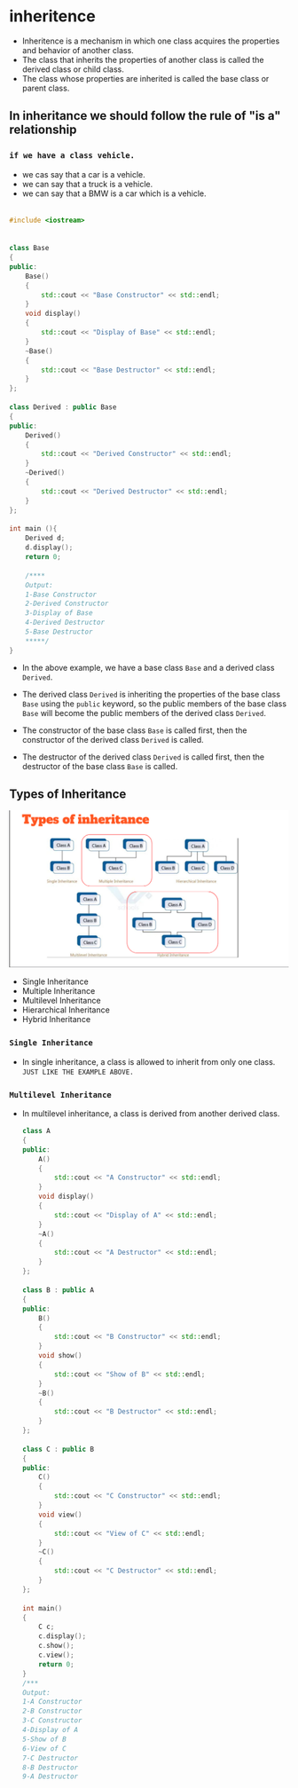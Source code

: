 # inheritence

- Inheritence is a mechanism in which one class acquires the properties and behavior of another class.
- The class that inherits the properties of another class is called the derived class or child class.
- The class whose properties are inherited is called the base class or parent class.

## In inheritance we should follow the rule of "is a" relationship

### `if we have a class vehicle.`

- we cas say that a car is a vehicle.
- we can say that a truck is a vehicle.
- we can say that a BMW is a car which is a vehicle.

```cpp

#include <iostream>


class Base
{
public:
    Base()
    {
        std::cout << "Base Constructor" << std::endl;
    }
    void display()
    {
        std::cout << "Display of Base" << std::endl;
    }
    ~Base()
    {
        std::cout << "Base Destructor" << std::endl;
    }
};

class Derived : public Base
{
public:
    Derived()
    {
        std::cout << "Derived Constructor" << std::endl;
    }
    ~Derived()
    {
        std::cout << "Derived Destructor" << std::endl;
    }
};

int main (){
    Derived d;
    d.display();
    return 0;

    /****
    Output:
    1-Base Constructor
    2-Derived Constructor
    3-Display of Base
    4-Derived Destructor
    5-Base Destructor
    *****/
}

```

- In the above example, we have a base class `Base` and a derived class `Derived`.

- The derived class `Derived` is inheriting the properties of the base class `Base` using the `public` keyword, so the public members of the base class `Base` will become the public members of the derived class `Derived`.

- The constructor of the base class `Base` is called first, then the constructor of the derived class `Derived` is called.

- The destructor of the derived class `Derived` is called first, then the destructor of the base class `Base` is called.

## Types of Inheritance

![Inheritance](TypesOfInheritence.png)

- Single Inheritance
- Multiple Inheritance
- Multilevel Inheritance
- Hierarchical Inheritance
- Hybrid Inheritance

### `Single Inheritance`

- In single inheritance, a class is allowed to inherit from only one class. `JUST LIKE THE EXAMPLE ABOVE.`

### `Multilevel Inheritance`

- In multilevel inheritance, a class is derived from another derived class.
    
    ```cpp
    class A
    {
    public:
        A()
        {
            std::cout << "A Constructor" << std::endl;
        }
        void display()
        {
            std::cout << "Display of A" << std::endl;
        }
        ~A()
        {
            std::cout << "A Destructor" << std::endl;
        }
    };

    class B : public A
    {
    public:
        B()
        {
            std::cout << "B Constructor" << std::endl;
        }
        void show()
        {
            std::cout << "Show of B" << std::endl;
        }
        ~B()
        {
            std::cout << "B Destructor" << std::endl;
        }
    };

    class C : public B
    {
    public:
        C()
        {
            std::cout << "C Constructor" << std::endl;
        }
        void view()
        {
            std::cout << "View of C" << std::endl;
        }
        ~C()
        {
            std::cout << "C Destructor" << std::endl;
        }
    };

    int main()
    {
        C c;
        c.display();
        c.show();
        c.view();
        return 0;
    }
    /***
    Output:
    1-A Constructor
    2-B Constructor
    3-C Constructor
    4-Display of A
    5-Show of B
    6-View of C
    7-C Destructor
    8-B Destructor
    9-A Destructor
    ```
